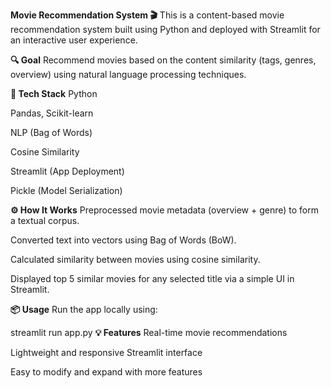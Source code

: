**Movie Recommendation System 🎬**
This is a content-based movie recommendation system built using Python and deployed with Streamlit for an interactive user experience.

**🔍 Goal**
Recommend movies based on the content similarity (tags, genres, overview) using natural language processing techniques.

**🧠 Tech Stack**
Python

Pandas, Scikit-learn

NLP (Bag of Words)

Cosine Similarity

Streamlit (App Deployment)

Pickle (Model Serialization)

**⚙️ How It Works**
Preprocessed movie metadata (overview + genre) to form a textual corpus.

Converted text into vectors using Bag of Words (BoW).

Calculated similarity between movies using cosine similarity.

Displayed top 5 similar movies for any selected title via a simple UI in Streamlit.

**📦 Usage**
Run the app locally using:

streamlit run app.py
**💡 Features**
Real-time movie recommendations

Lightweight and responsive Streamlit interface

Easy to modify and expand with more features


